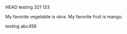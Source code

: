 HEAD testing 321 123

My favorite vegetable is okra. 
My favorite fruit is mango. 
 
testing abc456
